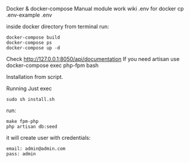 Docker & docker-compose
Manual module work wiki
.env for docker cp .env-example .env

inside docker directory from terminal run:

```
docker-compose build
docker-compose ps
docker-compose up -d
```


Check http://127.0.0.1:8050/api/documentation
If you need artisan use docker-compose exec php-fpm bash

Installation from script.

Running
Just exec

```
sudo sh install.sh
```

run:

```
make fpm-php
php artisan db:seed
```

it will create user with credentials:
```
email: admin@admin.com
pass: admin
```






